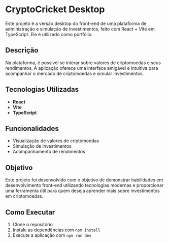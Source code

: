 # CryptoCricket Desktop

Este projeto é a versão desktop do front-end de uma plataforma de administração e simulação de investimentos, feito com React + Vite em TypeScript. Ele é utilizado como portfólio.

## Descrição

Na plataforma, é possível se interar sobre valores de criptomoedas e seus rendimentos. A aplicação oferece uma interface amigável e intuitiva para acompanhar o mercado de criptomoedas e simular investimentos.

## Tecnologias Utilizadas

- **React**
- **Vite**
- **TypeScript**

## Funcionalidades

- Visualização de valores de criptomoedas
- Simulação de investimentos
- Acompanhamento de rendimentos

## Objetivo

Este projeto foi desenvolvido com o objetivo de demonstrar habilidades em desenvolvimento front-end utilizando tecnologias modernas e proporcionar uma ferramenta útil para quem deseja aprender mais sobre investimentos em criptomoedas.

## Como Executar

1. Clone o repositório
2. Instale as dependências com `npm install`
3. Execute a aplicação com `npm run dev`
